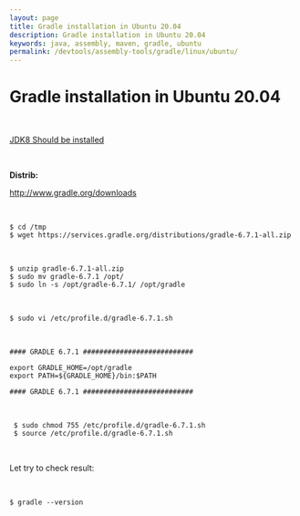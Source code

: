 ```yaml
---
layout: page
title: Gradle installation in Ubuntu 20.04
description: Gradle installation in Ubuntu 20.04
keywords: java, assembly, maven, gradle, ubuntu
permalink: /devtools/assembly-tools/gradle/linux/ubuntu/
---
```


# Gradle installation in Ubuntu 20.04

<br/>

<a href="/devtools/jdk/setup/linux/">JDK8 Should be installed</a>

<br/>

<strong>Distrib:</strong><br/>

http://www.gradle.org/downloads

<br/>

    $ cd /tmp
    $ wget https://services.gradle.org/distributions/gradle-6.7.1-all.zip

<br/>

    $ unzip gradle-6.7.1-all.zip
    $ sudo mv gradle-6.7.1 /opt/
    $ sudo ln -s /opt/gradle-6.7.1/ /opt/gradle

<br/>

    $ sudo vi /etc/profile.d/gradle-6.7.1.sh

<br/>

```
#### GRADLE 6.7.1 ###########################

export GRADLE_HOME=/opt/gradle
export PATH=${GRADLE_HOME}/bin:$PATH

#### GRADLE 6.7.1 ###########################
```

<br/>

     $ sudo chmod 755 /etc/profile.d/gradle-6.7.1.sh
     $ source /etc/profile.d/gradle-6.7.1.sh

<br/>

Let try to check result:

<br/>

    $ gradle --version
